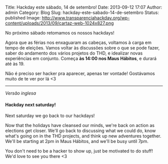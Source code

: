 Title: Hackday este sábado, 14 de setembro!
Date: 2013-09-12 17:07
Author: admin
Category: Blog
Slug: hackday-este-sabado-14-de-setembro
Status: published
Image: http://www.transparenciahackday.org/wp-content/uploads/2013/09/cartaz-web-1024x827.png

No próximo sábado retomamos os nossos hackdays!

Agora que as férias nos enxaguaram as cabeças, voltamos à carga em tempo de eleições. Vamos voltar às discussões sobre o que se pode fazer, saber do andamento dos vários projetos do THD, e idealizar novas experiências em conjunto. Começa **às 14:00 nos Maus Hábitos**, e durará até às 19.

Não é preciso ser hacker pra aparecer, apenas ter vontade! Gostávamos muito de te ver por lá \<3

------------------------------------------------------------------------

*Versão inglesa*

#### Hackday next saturday!

Next saturday we go back to our hackdays!

Now that the holidays have cleansed our minds, we're back on action as elections get closer. We'll go back to discussing what we could do, know what's going on in the THD projects, and think up new adventures together. We'll be starting at 2pm in Maus Hábitos, and we'll be busy until 7pm.

You don't need to be a hacker to show up, just be motivated to do stuff! We'd love to see you there \<3
